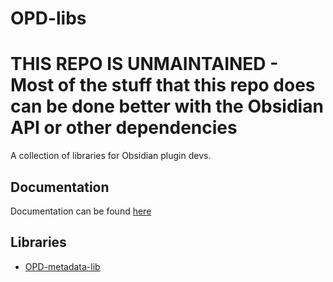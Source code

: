 # OPD-libs

# THIS REPO IS UNMAINTAINED - Most of the stuff that this repo does can be done better with the Obsidian API or other dependencies 

A collection of libraries for Obsidian plugin devs.

## Documentation
Documentation can be found [here](https://opd-libs.github.io/OPD-libs/)

## Libraries
- [OPD-metadata-lib](https://github.com/OPD-libs/OPD-libs/tree/main/libs/OPD-metadata-lib/readme) 

